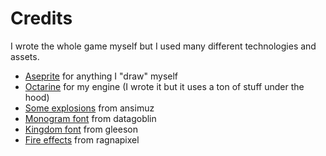 # Credits

I wrote the whole game myself but I used many different technologies and assets.

 - [Aseprite](https://www.aseprite.org/) for anything I "draw" myself
 - [Octarine](https://github.com/PaoloMazzon/Octarine) for my engine (I wrote it but it uses a ton of stuff under the hood)
 - [Some explosions](https://ansimuz.itch.io/explosion-animations-pack) from ansimuz
 - [Monogram font](https://datagoblin.itch.io/monogram) from datagoblin
 - [Kingdom font](https://gleeson.itch.io/kingdom-pixel-font) from gleeson
 - [Fire effects](https://ragnapixel.itch.io/particle-fx) from ragnapixel
